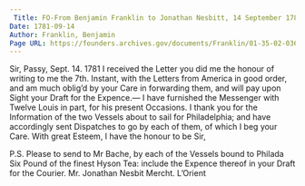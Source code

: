 ```yaml
---
 Title: FO-From Benjamin Franklin to Jonathan Nesbitt, 14 September 1781
Date: 1781-09-14
Author: Franklin, Benjamin
Page URL: https://founders.archives.gov/documents/Franklin/01-35-02-0361
---
```


Sir,
Passy, Sept. 14. 1781
I received the Letter you did me the honour of writing to me the 7th. Instant, with the Letters from America in good order, and am much oblig’d by your Care in forwarding them, and will pay upon Sight your Draft for the Expence.— I have furnished the Messenger with Twelve Louis in part, for his present Occasions. I thank you for the Information of the two Vessels about to sail for Philadelphia; and have accordingly sent Dispatches to go by each of them, of which I beg your Care. With great Esteem, I have the honour to be Sir,

P.S. Please to send to Mr Bache, by each of the Vessels bound to Philada Six Pound of the finest Hyson Tea: include the Expence thereof in your Draft for the Courier.
  Mr. Jonathan Nesbit Mercht. L’Orient


